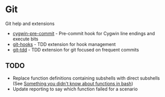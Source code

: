 # Git

Git help and extensions

* [cygwin-pre-commit](cygwin-pre-commit) - Pre-commit hook for Cygwin line endings and execute bits
* [git-hooks](git-hooks) - TDD extension for hook management
* [git-tdd](git-tdd) - TDD extension for git focused on frequent commits

## TODO

* Replace function definitions containing subshells with direct subshells
  (See [Something you didn't know about functions in bash](http://www.catonmat.net/blog/bash-functions/))
* Update reporting to say which function failed for a scenario
